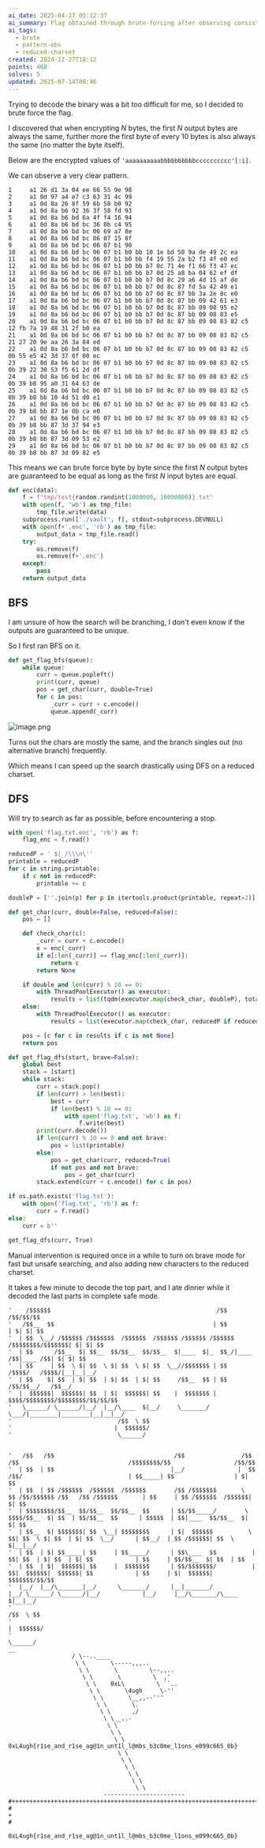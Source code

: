 ```yaml
---
ai_date: 2025-04-27 05:12:37
ai_summary: Flag obtained through brute-forcing after observing consistent patterns in encrypted output bytes
ai_tags:
  - brute
  - pattern-obs
  - reduced-charset
created: 2024-12-27T18:12
points: 460
solves: 5
updated: 2025-07-14T09:46
---
```


Trying to decode the binary was a bit too difficult for me, so I decided to brute force the flag.

I discovered that when encrypting $N$ bytes, the first $N$ output bytes are always the same, further more the first byte of every 10 bytes is also always the same (no matter the byte itself).

Below are the encrypted values of `'aaaaaaaaaabbbbbbbbbbcccccccccc'[:i]`.

We can observe a very clear pattern.

```text
1     a1 26 d1 3a 04 ee 66 55 9e 98
2     a1 0d 97 a4 e7 c3 63 31 4c 99
3     a1 0d 8a 26 8f 59 6b 58 b0 92
4     a1 0d 8a b6 92 36 3f 58 fd 93
5     a1 0d 8a b6 bd 6a 4f f4 16 94
6     a1 0d 8a b6 bd bc 36 0b c4 95
7     a1 0d 8a b6 bd bc 06 69 a7 8e
8     a1 0d 8a b6 bd bc 06 07 15 8f
9     a1 0d 8a b6 bd bc 06 07 b1 90
10    a1 0d 8a b6 bd bc 06 07 b1 b0 bb 10 1e bd 50 9a de 49 2c ea
11    a1 0d 8a b6 bd bc 06 07 b1 b0 bb f4 19 55 2a b2 f3 4f e0 ed
12    a1 0d 8a b6 bd bc 06 07 b1 b0 bb b7 0c 71 4e f1 66 f3 47 ec
13    a1 0d 8a b6 bd bc 06 07 b1 b0 bb b7 0d 25 a8 ba 04 62 ef df
14    a1 0d 8a b6 bd bc 06 07 b1 b0 bb b7 0d 8c 29 a6 4d 15 af de
15    a1 0d 8a b6 bd bc 06 07 b1 b0 bb b7 0d 8c 87 fd 5a 42 49 e1
16    a1 0d 8a b6 bd bc 06 07 b1 b0 bb b7 0d 8c 87 bb 3a 2e 8c e0
17    a1 0d 8a b6 bd bc 06 07 b1 b0 bb b7 0d 8c 87 bb 09 42 61 e3
18    a1 0d 8a b6 bd bc 06 07 b1 b0 bb b7 0d 8c 87 bb 09 08 95 e2
19    a1 0d 8a b6 bd bc 06 07 b1 b0 bb b7 0d 8c 87 bb 09 08 83 e5
20    a1 0d 8a b6 bd bc 06 07 b1 b0 bb b7 0d 8c 87 bb 09 08 83 82 c5 12 fb 7a 19 48 31 2f b0 ea
21    a1 0d 8a b6 bd bc 06 07 b1 b0 bb b7 0d 8c 87 bb 09 08 83 82 c5 21 27 20 9e aa 26 3a 84 ed
22    a1 0d 8a b6 bd bc 06 07 b1 b0 bb b7 0d 8c 87 bb 09 08 83 82 c5 0b 55 e5 42 3d 37 0f 00 ec
23    a1 0d 8a b6 bd bc 06 07 b1 b0 bb b7 0d 8c 87 bb 09 08 83 82 c5 0b 39 22 30 53 f5 61 2d df
24    a1 0d 8a b6 bd bc 06 07 b1 b0 bb b7 0d 8c 87 bb 09 08 83 82 c5 0b 39 b8 95 a0 31 64 63 de
25    a1 0d 8a b6 bd bc 06 07 b1 b0 bb b7 0d 8c 87 bb 09 08 83 82 c5 0b 39 b8 bb 10 4d 51 d0 e1
26    a1 0d 8a b6 bd bc 06 07 b1 b0 bb b7 0d 8c 87 bb 09 08 83 82 c5 0b 39 b8 bb 87 1e 0b ca e0
27    a1 0d 8a b6 bd bc 06 07 b1 b0 bb b7 0d 8c 87 bb 09 08 83 82 c5 0b 39 b8 bb 87 3d 37 94 e3
28    a1 0d 8a b6 bd bc 06 07 b1 b0 bb b7 0d 8c 87 bb 09 08 83 82 c5 0b 39 b8 bb 87 3d 09 53 e2
29    a1 0d 8a b6 bd bc 06 07 b1 b0 bb b7 0d 8c 87 bb 09 08 83 82 c5 0b 39 b8 bb 87 3d 09 82 e5
```

This means we can brute force byte by byte since the first $N$ output bytes are guaranteed to be equal as long as the first $N$ input bytes are equal.

```python
def enc(data):
    f = f"tmp/test{random.randint(1000000, 10000000)}.txt"
    with open(f, 'wb') as tmp_file:
        tmp_file.write(data)
    subprocess.run(['./vault', f], stdout=subprocess.DEVNULL)
    with open(f+'.enc', 'rb') as tmp_file:
        output_data = tmp_file.read()
    try:
        os.remove(f)
        os.remove(f+'.enc')
    except:
        pass
    return output_data
```

## BFS

I am unsure of how the search will be branching, I don't even know if the outputs are guaranteed to be unique.

So I first ran BFS on it.

```python
def get_flag_bfs(queue):
    while queue:
        curr = queue.popleft()
        print(curr, queue)
        pos = get_char(curr, double=True)
        for c in pos:
            _curr = curr + c.encode()
            queue.append(_curr)
```

![image.png](https://res.cloudinary.com/kumonochisanaka/image/upload/v1735354058/2024/12/8371f7d3ba5e85acce23ff63f638b34e.png)

Turns out the chars are mostly the same, and the branch singles out (no alternative branch) frequently.

Which means I can speed up the search drastically using DFS on a reduced charset.

## DFS

Will try to search as far as possible, before encountering a stop.

```python
with open('flag.txt.enc', 'rb') as f:
    flag_enc = f.read()

reducedP = ' $|_/\\\n\''
printable = reducedP
for c in string.printable:
    if c not in reducedP:
        printable += c

doubleP = [''.join(p) for p in itertools.product(printable, repeat=2)]

def get_char(curr, double=False, reduced=False):
    pos = []

    def check_char(c):
        _curr = curr + c.encode()
        e = enc(_curr)
        if e[:len(_curr)] == flag_enc[:len(_curr)]:
            return c
        return None

    if double and len(curr) % 10 == 0:
        with ThreadPoolExecutor() as executor:
            results = list(tqdm(executor.map(check_char, doubleP), total=len(doubleP), desc=f"len: {len(curr)}"))
    else:
        with ThreadPoolExecutor() as executor:
            results = list(executor.map(check_char, reducedP if reduced else printable))

    pos = [c for c in results if c is not None]
    return pos

def get_flag_dfs(start, brave=False):
    global best
    stack = [start]
    while stack:
        curr = stack.pop()
        if len(curr) > len(best):
            best = curr
            if len(best) % 10 == 0:
                with open('flag.txt', 'wb') as f:
                    f.write(best)
        print(curr.decode())
        if len(curr) % 10 == 0 and not brave:
            pos = list(printable)
        else:
            pos = get_char(curr, reduced=True)
            if not pos and not brave:
                pos = get_char(curr)
        stack.extend(curr + c.encode() for c in pos)

if os.path.exists('flag.txt'):
    with open('flag.txt', 'rb') as f:
        curr = f.read()
else:
    curr = b''

get_flag_dfs(curr, True)
```

Manual intervention is required once in a while to turn on brave mode for fast but unsafe searching, and also adding new characters to the reduced charset.

It takes a few minute to decode the top part, and I ate dinner while it decoded the last parts in complete safe mode.

```text
'    /$$$$$$                                               /$$                     /$$/$$/$$
'   /$$__  $$                                             | $$                    | $| $| $$
'  | $$  \__/ /$$$$$$ /$$$$$$$  /$$$$$$  /$$$$$$ /$$$$$$ /$$$$$$ /$$$$$$$$/$$$$$$$| $| $| $$
'  | $$      /$$__  $| $$__  $$/$$__  $$/$$__  $|____  $|_  $$_/|____ /$$|____ /$$| $| $| $$
'  | $$     | $$  \ $| $$  \ $| $$  \ $| $$  \__//$$$$$$$ | $$     /$$$$/   /$$$$/|__|__|__/
'  | $$    $| $$  | $| $$  | $| $$  | $| $$     /$$__  $$ | $$ /$$/$$__/   /$$__/           
'  |  $$$$$$|  $$$$$$| $$  | $|  $$$$$$| $$    |  $$$$$$$ |  $$$$/$$$$$$$$/$$$$$$$$/$$/$$/$$
'   \______/ \______/|__/  |__/\____  $|__/     \_______/  \___/|________|________|__|__|__/
'                              /$$  \ $$                                                    
'                             |  $$$$$$/                                                    
'                              \______/                                                     


'   /$$   /$$                                  /$$                /$$     /$$                               /$$$$$$$$/$$                  /$$/$$
'  | $$  | $$                                 |__/               |  $$   /$$/                              | $$_____| $$                 | $| $$
'  | $$  | $$ /$$$$$$  /$$$$$$  /$$$$$$        /$$ /$$$$$$$       \  $$ /$$/$$$$$$ /$$   /$$ /$$$$$$       | $$     | $$ /$$$$$$  /$$$$$$| $| $$
'  | $$$$$$$$/$$__  $$/$$__  $$/$$__  $$      | $$/$$_____/        \  $$$$/$$__  $| $$  | $$/$$__  $$      | $$$$$  | $$|____  $$/$$__  $| $| $$
'  | $$__  $| $$$$$$$| $$  \__| $$$$$$$$      | $|  $$$$$$          \  $$| $$  \ $| $$  | $| $$  \__/      | $$__/  | $$ /$$$$$$| $$  \ $|__|__/
'  | $$  | $| $$_____| $$     | $$_____/      | $$\____  $$          | $$| $$  | $| $$  | $| $$            | $$     | $$/$$__  $| $$  | $$      
'  | $$  | $|  $$$$$$| $$     |  $$$$$$$      | $$/$$$$$$$/          | $$|  $$$$$$|  $$$$$$| $$            | $$     | $|  $$$$$$|  $$$$$$$/$$/$$
'  |__/  |__/\_______|__/      \_______/      |__|_______/           |__/ \______/ \______/|__/            |__/     |__/\_______/\____  $|__|__/
'                                                                                                                                /$$  \ $$      
'                                                                                                                               |  $$$$$$/      
'                                                                                                                                \______/       
__
                  / \--..____
                   \ \       \-----,,,..
                    \ \       \         \--,,..
                     \ \       \         \  ,'
                      \ \    0xL\         \ ``..
                       \ \       \4ugh     \-''
                        \ \       \__,,--'''
                         \ \       \.
                          \ \      ,/
                           \ \__..-
                            \ \
                             \ \
                              \ \  0xL4ugh{r1se_and_r1se_ag@1n_unt1l_l@mbs_b3c0me_l1ons_e099c665_0b}
                               \ \ 
                                \ \
                                 \ \
                                  \ \
                                   \ \
                                    \ \
                           -----------------------
#+++++++++++++++++++++++++++++++++++++++++++++++++++++++++++++++++++++++++++++++++++++++++++++++++++++++++++++++++++++++++++++++++++++++++++
#                                                                                                                                          +
#
```

```flag
0xL4ugh{r1se_and_r1se_ag@1n_unt1l_l@mbs_b3c0me_l1ons_e099c665_0b}
```